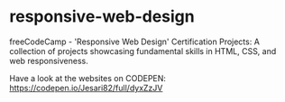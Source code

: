 # responsive-web-design
freeCodeCamp - 'Responsive Web Design' Certification Projects: A collection of projects showcasing fundamental skills in HTML, CSS, and web responsiveness.

Have a look at the websites on CODEPEN: https://codepen.io/Jesari82/full/dyxZzJV
